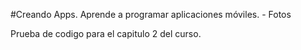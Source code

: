 #Creando Apps. Aprende a programar aplicaciones móviles. - Fotos

Prueba de codigo para el capitulo 2 del curso.